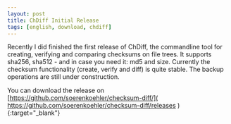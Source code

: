 ```yaml
---
layout: post
title: ChDiff Initial Release
tags: [english, download, chdiff]
---
```

Recently I did finished the first release of ChDiff, the commandline tool for
creating, verifying and comparing checksums on file trees. It supports sha256,
sha512 - and in case you need it: md5 and size. Currently the checksum
functionality (create, verify and diff) is quite stable. The backup operations
are still under construction.

You can download the release on
[https://github.com/soerenkoehler/checksum-diff/](
    https://github.com/soerenkoehler/checksum-diff/releases
){:target="_blank"}